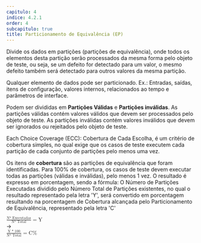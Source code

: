 ```yaml
---
capitulo: 4
indice: 4.2.1
order: 4
subcapitulo: true
title: Particionamento de Equivalência (EP)
---
```


<p>
    Divide os dados em partições (partições de equivalência), onde todos os elementos desta partição serão processados da mesma forma pelo objeto de teste, ou seja, se um defeito for detectado para um valor, o mesmo defeito também será detectado para outros valores da mesma partição.
</p>

<p>
    Qualquer elemento de dados pode ser particionado. Ex.: Entradas, saídas, itens de configuração, valores internos, relacionados ao tempo e parâmetros de interface.
</p>

<!-- TODO: Pesquisar o que seriam particições Contínuas ou discretas, ordenadas ou não ordernadas, finitas ou infinitas -->
<p>
    Podem ser divididas em <b>Partições Válidas</b> e <b>Partições inválidas</b>. As partições válidas contém valores válidos que devem ser processados pelo objeto de teste. As partições inválidas contém valores inválidos que devem ser ignorados ou rejeitados pelo objeto de teste.
</p>

<p>Each Choice Coverage (ECC): Cobertura de Cada Escolha, é um critério de cobertura simples, no qual exige que os casos de teste executem cada partição de cada conjunto de partições pelo menos uma vez. </p>

<p>
    Os itens de <b>cobertura</b> são as partições de equivalência que foram identificadas.
    Para 100% de cobertura, os casos de teste devem executar todas as partições (válidas e inválidas), pelo menos 1 vez. O resultado é expresso em porcentagem, sendo a fórmula: O Número de Partições Executadas dividido pelo Número Total de Partições existentes, no qual o resultado representado pela letra 'Y', será convertido em porcentagem resultando na porcentagem de Cobertura alcançada pelo Particionamento de Equivalência, representado pela letra 'C'
</p>

<p>
<div class="d-flex flex-lg-row flex-md-row flex-sm-column justify-content-center">
    <div class="p-1"> 
        <math>
            <mfrac>
                <mrow>
                    <mn> Nº Executadas </mn>
                </mrow>
                <mn>Nº Total</mn>
            </mfrac>
            <mo> = </mo> 
            <mn> Y </mn>
        </math>
    </div>
  <div class="p-1">
        &rarr;
  </div>
  <div class="p-1">
  <math >
        <mfrac>
            <mrow>
                <mn> Y </mn>
                <mo> *</mo>
                <mn> 100 </mn> 
            </mrow>
            <mn>Nº Total</mn>
        </mfrac>
            <mo> = </mo> 
            <mn> C% </mn>
         </math>
  </div>
</div>
</p>
